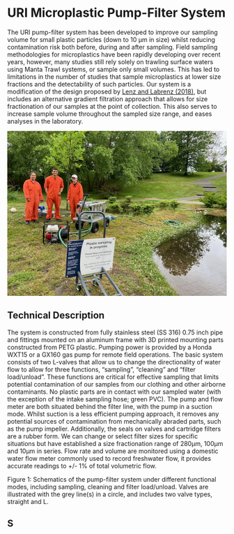 # URI Microplastic Pump-Filter System

The URI pump-filter system has been developed to improve our sampling volume for small plastic particles (down to 10 μm in size) whilst reducing contamination risk both before, during and after sampling. Field sampling methodologies for microplastics have been rapidly developing over recent years, however, many studies still rely solely on trawling surface waters using Manta Trawl systems, or sample only small volumes. This has led to limitations in the number of studies that sample microplastics at lower size fractions and the detectability of such particles. Our system is a modification of the design proposed by [Lenz and Labrenz (2018)](https://www.mdpi.com/2073-4441/10/8/1055), but includes an alternative gradient filtration approach that allows for size fractionation of our samples at the point of collection. This also serves to increase sample volume throughout the sampled size range, and eases analyses in the laboratory.

![General overview of our team sampling in Roger Williams Park, RI](Images/General_Overview_Image.jpeg)

## Technical Description

The system is constructed from fully stainless steel (SS 316) 0.75 inch pipe and fittings mounted on an aluminum frame with 3D printed mounting parts constructed from PETG plastic. Pumping power is provided by a Honda WXT15 or a GX160 gas pump for remote field operations. The basic system consists of two L-valves that allow us to change the directionality of water flow to allow for three functions, “sampling”, “cleaning” and “filter load/unload”. These functions are critical for effective sampling that limits potential contamination of our samples from our clothing and other airborne contaminants. No plastic parts are in contact with our sampled water (with the exception of the intake sampling hose; green PVC). The pump and flow meter are both situated behind the filter line, with the pump in a suction mode. Whilst suction is a less efficient pumping approach, it removes any potential sources of contamination from mechanically abraded parts, such as the pump impeller. Additionally, the seals on valves and cartridge filters are a rubber form. We can change or select filter sizes for specific situations but have established a size fractionation range of 280μm, 100μm and 10μm in series. Flow rate and volume are monitored using a domestic water flow meter commonly used to record freshwater flow, it provides accurate readings to +/- 1% of total volumetric flow.




Figure 1: Schematics of the pump-filter system under different functional modes, including sampling, cleaning and filter load/unload. Valves are illustrated with the grey line(s) in a circle, and includes two valve types, straight and L.

## S
